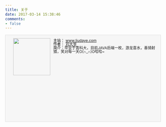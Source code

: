 ```yaml
---
title: 关于
date: 2017-03-14 15:38:46
comments:
- false
---
```

<div style="font-size:12px;border-bottom: #ddd 1px solid; BORDER-LEFT: #ddd 1px solid; BACKGROUND: #f6f6f6; HEIGHT: 280px; BORDER-TOP: #ddd 1px solid; BORDER-RIGHT: #ddd 1px solid">
<div style="MARGIN-TOP: 10px; FLOAT: left; MARGIN-LEFT: 25px; MARGIN-RIGHT: 10px">
<IMG alt="" src="/assets/img/liudaye.jpg" width=120 height=120>
</div>
<div style="LINE-HEIGHT:100%; MARGIN-TOP: 10px; COLOR: #000000">

主站： <a href="http://mingge007.github.io/lsof_java/">www.liudaye.com</a>
<br/>
作者： <a href="http://mingge007.github.io/lsof_java/">刘大爷</a> 
<br/>
简介：<a>毕业于青科大，目前JAVA后端一枚，游龙喜水，善骑射猎，笑对每一天O(∩_∩)O哈哈~ </a>
</div>
</div>